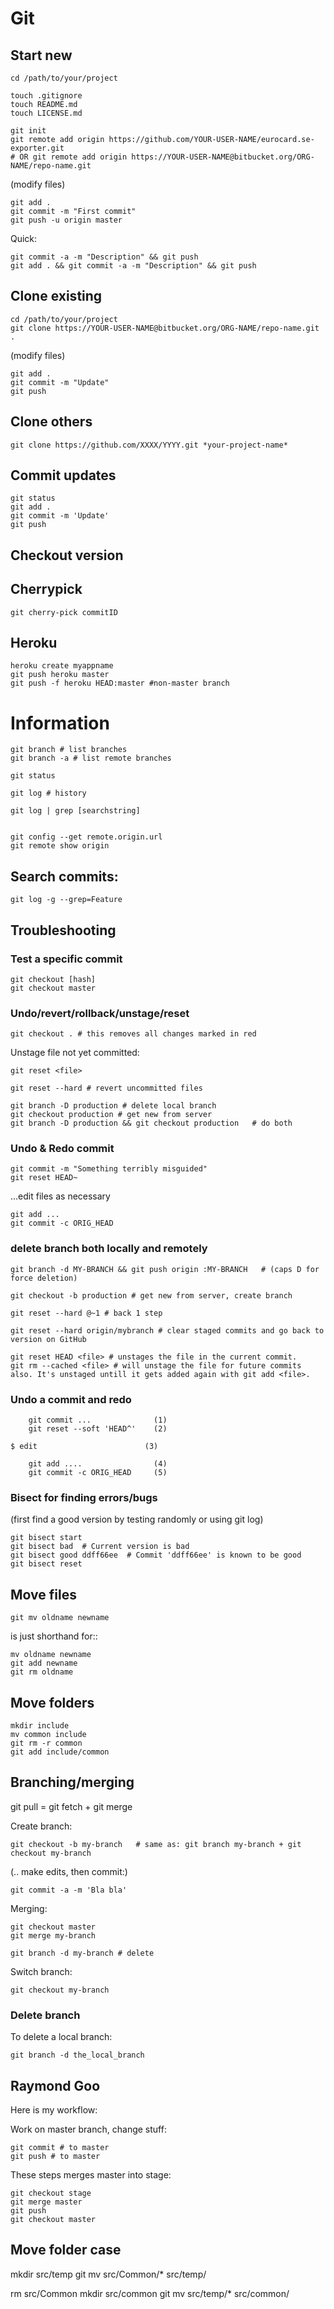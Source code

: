 # Git

## Start new

	cd /path/to/your/project

	touch .gitignore
	touch README.md
	touch LICENSE.md

	git init
	git remote add origin https://github.com/YOUR-USER-NAME/eurocard.se-exporter.git
	# OR git remote add origin https://YOUR-USER-NAME@bitbucket.org/ORG-NAME/repo-name.git

(modify files)

	git add .
	git commit -m "First commit"
	git push -u origin master

Quick:

	git commit -a -m "Description" && git push
	git add . && git commit -a -m "Description" && git push

## Clone existing

	cd /path/to/your/project
	git clone https://YOUR-USER-NAME@bitbucket.org/ORG-NAME/repo-name.git .

(modify files)

	git add .
	git commit -m "Update"
	git push

## Clone others

	git clone https://github.com/XXXX/YYYY.git *your-project-name*

## Commit updates

	git status
	git add .
	git commit -m 'Update'
	git push

## Checkout version

## Cherrypick

	git cherry-pick commitID

## Heroku

	heroku create myappname
	git push heroku master
	git push -f heroku HEAD:master #non-master branch

# Information

	git branch # list branches
	git branch -a # list remote branches

	git status

	git log # history

	git log | grep [searchstring]


	git config --get remote.origin.url
	git remote show origin

## Search commits:

	git log -g --grep=Feature

## Troubleshooting

### Test a specific commit

	git checkout [hash]
	git checkout master

### Undo/revert/rollback/unstage/reset

	git checkout . # this removes all changes marked in red

Unstage file not yet committed:

	git reset <file>

	git reset --hard # revert uncommitted files

	git branch -D production # delete local branch
	git checkout production # get new from server
	git branch -D production && git checkout production   # do both

### Undo & Redo commit

	git commit -m "Something terribly misguided"
	git reset HEAD~

...edit files as necessary

	git add ...
	git commit -c ORIG_HEAD

### delete branch both locally and remotely

	git branch -d MY-BRANCH && git push origin :MY-BRANCH   # (caps D for force deletion)

	git checkout -b production # get new from server, create branch

	git reset --hard @~1 # back 1 step

	git reset --hard origin/mybranch # clear staged commits and go back to version on GitHub

	git reset HEAD <file> # unstages the file in the current commit.
	git rm --cached <file> # will unstage the file for future commits also. It's unstaged untill it gets added again with git add <file>.

### Undo a commit and redo

		git commit ...              (1)
		git reset --soft 'HEAD^'    (2)

	$ edit                        (3)

		git add ....                (4)
		git commit -c ORIG_HEAD     (5)

### Bisect for finding errors/bugs

(first find a good version by testing randomly or using git log)

	git bisect start
	git bisect bad  # Current version is bad
	git bisect good ddff66ee  # Commit 'ddff66ee' is known to be good
	git bisect reset

## Move files

	git mv oldname newname

is just shorthand for::

	mv oldname newname
	git add newname
	git rm oldname

## Move folders

	mkdir include
	mv common include
	git rm -r common
	git add include/common

## Branching/merging

git pull = git fetch + git merge

Create branch:

	git checkout -b my-branch   # same as: git branch my-branch + git checkout my-branch

(.. make edits, then commit:)

	git commit -a -m 'Bla bla'

Merging:

	git checkout master
	git merge my-branch

	git branch -d my-branch # delete

Switch branch:

	git checkout my-branch

### Delete branch

To delete a local branch:

	git branch -d the_local_branch

## Raymond Goo

Here is my workflow:

Work on master branch, change stuff:

	git commit # to master
	git push # to master

These steps merges master into stage:

	git checkout stage
	git merge master
	git push
	git checkout master

## Move folder case

mkdir src/temp
git mv src/Common/* src/temp/

rm src/Common
mkdir src/common
git mv src/temp/* src/common/
